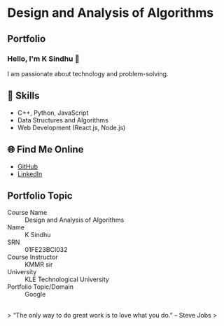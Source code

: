 # Design and Analysis of Algorithms
## Portfolio

### Hello, I'm K Sindhu 👋

I am passionate about technology and problem-solving.

## 🚀 Skills
- C++, Python, JavaScript
- Data Structures and Algorithms
- Web Development (React.js, Node.js)

## 🌐 Find Me Online
- [GitHub](https://sindhuu-13.github.io/daa.github.io/)
- [LinkedIn](https://www.linkedin.com/in/sindhu-kesaraju-036135344)

## Portfolio Topic

<dl>
<dt>Course Name</dt>
<dd>Design and Analysis of Algorithms</dd>
<dt>Name</dt>
<dd>K Sindhu</dd>
<dt>SRN</dt>
<dd>01FE23BCI032</dd>
<dt>Course Instructor</dt>
<dd>KMMR sir</dd>
<dt>University</dt>
<dd>KLE Technological University</dd>
<dt>Portfolio Topic/Domain</dt>
<dd>Google</dd>
</dl>

<br> 
> “The only way to do great work is to love what you do.” – Steve Jobs
>
